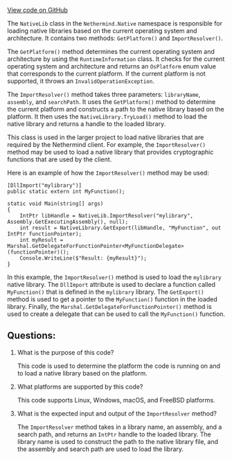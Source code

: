 [View code on GitHub](https://github.com/nethermindeth/nethermind/Nethermind.Native/NativeLib.cs)

The `NativeLib` class in the `Nethermind.Native` namespace is responsible for loading native libraries based on the current operating system and architecture. It contains two methods: `GetPlatform()` and `ImportResolver()`. 

The `GetPlatform()` method determines the current operating system and architecture by using the `RuntimeInformation` class. It checks for the current operating system and architecture and returns an `OsPlatform` enum value that corresponds to the current platform. If the current platform is not supported, it throws an `InvalidOperationException`.

The `ImportResolver()` method takes three parameters: `libraryName`, `assembly`, and `searchPath`. It uses the `GetPlatform()` method to determine the current platform and constructs a path to the native library based on the platform. It then uses the `NativeLibrary.TryLoad()` method to load the native library and returns a handle to the loaded library. 

This class is used in the larger project to load native libraries that are required by the Nethermind client. For example, the `ImportResolver()` method may be used to load a native library that provides cryptographic functions that are used by the client. 

Here is an example of how the `ImportResolver()` method may be used:

```
[DllImport("mylibrary")]
public static extern int MyFunction();

static void Main(string[] args)
{
    IntPtr libHandle = NativeLib.ImportResolver("mylibrary", Assembly.GetExecutingAssembly(), null);
    int result = NativeLibrary.GetExport(libHandle, "MyFunction", out IntPtr functionPointer);
    int myResult = Marshal.GetDelegateForFunctionPointer<MyFunctionDelegate>(functionPointer)();
    Console.WriteLine($"Result: {myResult}");
}
```

In this example, the `ImportResolver()` method is used to load the `mylibrary` native library. The `DllImport` attribute is used to declare a function called `MyFunction()` that is defined in the `mylibrary` library. The `GetExport()` method is used to get a pointer to the `MyFunction()` function in the loaded library. Finally, the `Marshal.GetDelegateForFunctionPointer()` method is used to create a delegate that can be used to call the `MyFunction()` function.
## Questions: 
 1. What is the purpose of this code?
    
    This code is used to determine the platform the code is running on and to load a native library based on the platform.

2. What platforms are supported by this code?
    
    This code supports Linux, Windows, macOS, and FreeBSD platforms.

3. What is the expected input and output of the `ImportResolver` method?
    
    The `ImportResolver` method takes in a library name, an assembly, and a search path, and returns an `IntPtr` handle to the loaded library. The library name is used to construct the path to the native library file, and the assembly and search path are used to load the library.